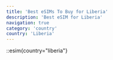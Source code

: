 ```yaml
---
title: 'Best eSIMs To Buy for Liberia'
description: 'Best eSIM for Liberia'
navigation: true
category: 'country'
country: 'Liberia'
---
```


::esim{country="liberia"}

